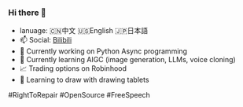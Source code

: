 ### Hi there 👋

<!--
**TZFC/tzfc** is a ✨ _special_ ✨ repository because its `README.md` (this file) appears on your GitHub profile.

Here are some ideas to get you started:

- 🔭 I’m currently working on ...
- 🌱 I’m currently learning ...
- 👯 I’m looking to collaborate on ...
- 🤔 I’m looking for help with ...
- 💬 Ask me about ...
- 📫 How to reach me: ...
- 😄 Pronouns: ...
- ⚡ Fun fact: ...
-->
- lanuage: 🇨🇳中文 🇺🇸English 🇯🇵日本語
- 📫 Social: [Bilibili](space.bilibili.com/20052482)
- 🔭 Currently working on Python Async programming
- 🌱 Currently learning AIGC (image generation, LLMs, voice cloning)
- 📈 Trading options on Robinhood
- 🎨 Learning to draw with drawing tablets
  
#RightToRepair #OpenSource #FreeSpeech
